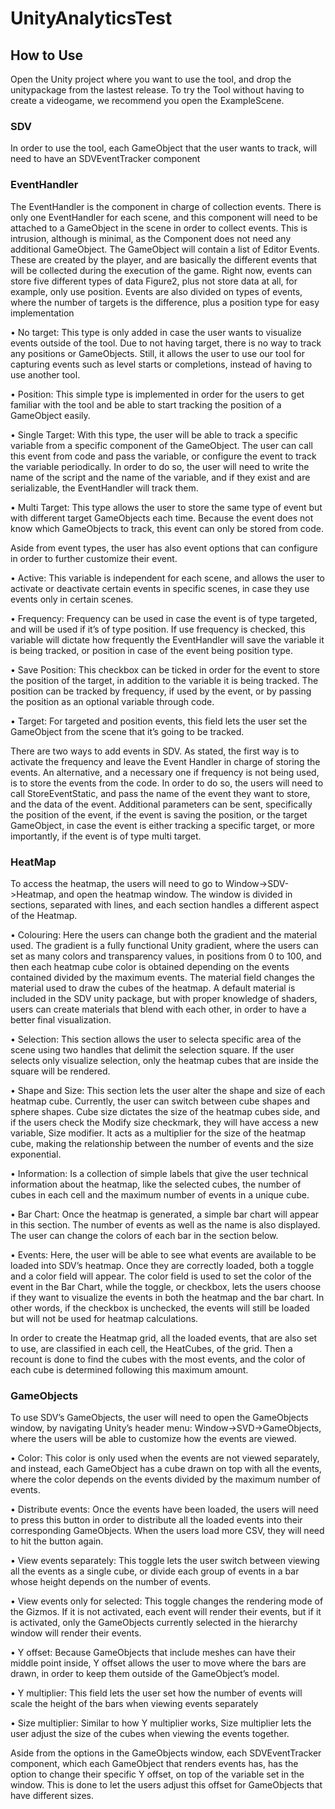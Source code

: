 # UnityAnalyticsTest
 
 
 ## How to Use
 
 Open the Unity project where you want to use the tool, and drop the unitypackage from the lastest release.
 To try the Tool without having to create a videogame, we recommend you open the ExampleScene.
 
 ### SDV
 
 In order to use the tool, each GameObject that the user wants to track, will need to have an SDVEventTracker component
 
 
 ### EventHandler
  
The EventHandler is the component in charge of collection events. There is only one EventHandler for each scene, and this component will need to be attached to a GameObject in the scene in order to collect events. This is intrusion, although is minimal, as the Component does not need any additional GameObject. The GameObject will contain a list of Editor Events. These are created by the player, and are basically the different events that will be collected during the execution of the game. Right now, events can store five different types of data Figure2, plus not store data at all, for example, only use position. Events are also divided on types of events, where the number of targets is the difference, plus a position type for easy implementation

•	No target: This type is only added in case the user wants to visualize events outside of the tool. Due to not having target, there is no way to track any positions or GameObjects. Still, it allows the user to use our tool for capturing events such as level starts or completions, instead of having to use another tool.

•	Position: This simple type is implemented in order for the users to get familiar with the tool and be able to start tracking the position of a GameObject easily.

•	Single Target:  With this type, the user will be able to track a specific variable from a specific component of the GameObject. The user can call this event from code and pass the variable, or configure the event to track the variable periodically. In order to do so, the user will need to write the name of the script and the name of the variable, and if they exist and are serializable, the EventHandler will track them.

•	Multi Target: This type allows the user to store the same type of event but with different target GameObjects each time. Because the event does not know which GameObjects to track, this event can only be stored from code.

Aside from event types, the user has also event options that can configure in order to further customize their event.

•	Active: This variable is independent for each scene, and allows the user to activate or deactivate certain events in specific scenes, in case they use events only in certain scenes.

•	Frequency: Frequency can be used in case the event is of type targeted, and will be used if it’s of type position. If use frequency is checked, this variable will dictate how frequently the EventHandler will save the variable it is being tracked, or position in case of the event being position type.

•	Save Position: This checkbox can be ticked in order for the event to store the position of the target, in addition to the variable it is being tracked. The position can be tracked by frequency, if used by the event, or by passing the position as an optional variable through code.

•	Target: For targeted and position events, this field lets the user set the GameObject from the scene that it’s going to be tracked.

There are two ways to add events in SDV. As stated, the first way is to activate the frequency and leave the Event Handler in charge of storing the events. An alternative, and a necessary one if frequency is not being used, is to store the events from the code. In order to do so, the users will need to call StoreEventStatic, and pass the name of the event they want to store, and the data of the event. Additional parameters can be sent, specifically the position of the event, if the event is saving the position, or the target GameObject, in case the event is either tracking a specific target, or more importantly, if the event is of type multi target.


### HeatMap

To access the heatmap, the users will need to go to Window->SDV->Heatmap, and open the heatmap window. The window is divided in sections, separated with lines, and each section handles a different aspect of the Heatmap.

•	Colouring: Here the users can change both the gradient and the material used. The gradient is a fully functional Unity gradient, where the users can set as many colors and transparency values, in positions from 0 to 100, and then each heatmap cube color is obtained depending on the events contained divided by the maximum events. The material field changes the material used to draw the cubes of the heatmap. A default material is included in the SDV unity package, but with proper knowledge of shaders, users can create materials that blend with each other, in order to have a better final visualization.

•	Selection: This section allows the user to selecta specific area of the scene using two handles that delimit the selection square. If the user selects only visualize selection, only the heatmap cubes that are inside the square will be rendered.

•	Shape and Size: This section lets the user alter the shape and size of each heatmap cube. Currently, the user can switch between cube shapes and sphere shapes. Cube size dictates the size of the heatmap cubes side, and if the users check the Modify size checkmark, they will have access a new variable, Size modifier. It acts as a multiplier for the size of the heatmap cube, making the relationship between the number of events and the size exponential.

•	Information: Is a collection of simple labels that give the user technical information about the heatmap, like the selected cubes, the number of cubes in each cell and the maximum number of events in a unique cube.

•	Bar Chart: Once the heatmap is generated, a simple bar chart will appear in this section. The number of events as well as the name is also displayed. The user can change the colors of each bar in the section below.

•	Events: Here, the user will be able to see what events are available to be loaded into SDV’s heatmap. Once they are correctly loaded, both a toggle and a color field will appear. The color field is used to set the color of the event in the Bar Chart, while the toggle, or checkbox, lets the users choose if they want to visualize the events in both the heatmap and the bar chart. In other words, if the checkbox is unchecked, the events will still be loaded but will not be used for heatmap calculations.

In order to create the Heatmap grid, all the loaded events, that are also set to use, are classified in each cell, the HeatCubes, of the grid. Then a recount is done to find the cubes with the most events, and the color of each cube is determined following this maximum amount.


### GameObjects

To use SDV’s GameObjects, the user will need to open the GameObjects window, by navigating Unity’s header menu: Window->SVD->GameObjects, where the users will be able to customize how the events are viewed. 
 
•	Color: This color is only used when the events are not viewed separately, and instead, each GameObject has a cube drawn on top with all the events, where the color depends on the events divided by the maximum number of events.

•	Distribute events: Once the events have been loaded, the users will need to press this button in order to distribute all the loaded events into their corresponding GameObjects. When the users load more CSV, they will need to hit the button again.

•	View events separately: This toggle lets the user switch between viewing all the events as a single cube, or divide each group of events in a bar whose height depends on the number of events.

•	View events only for selected: This toggle changes the rendering mode of the Gizmos. If it is not activated, each event will render their events, but if it is activated, only the GameObjects currently selected in the hierarchy window will render their events.

•	Y offset: Because GameObjects that include meshes can have their middle point inside, Y offset allows the user to move where the bars are drawn, in order to keep them outside of the GameObject’s model.

•	Y multiplier: This field lets the user set how the number of events will scale the height of the bars when viewing events separately

•	Size multiplier: Similar to how Y multiplier works, Size multiplier lets the user adjust the size of the cubes when viewing the events together.
 
Aside from the options in the GameObjects window, each SDVEventTracker component, which each GameObject that renders events has, has the option to change their specific Y offset, on top of the variable set in the window. This is done to let the users adjust this offset for GameObjects that have different sizes.

